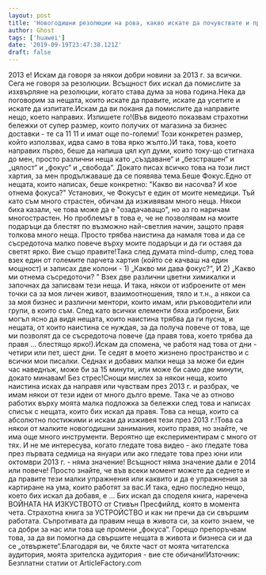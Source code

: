 ```yaml
---
layout: post
title: 'Новогодишни резолюции на рова, какво искате да почувствате и преживеете?'
author: Ghost
tags: ['huawei']
date: '2019-09-19T23:47:38.121Z'
draft: false
---
```


2013 е! Искам да говоря за някои добри новини за 2013 г. за всички. Сега не говоря за резолюции. Всъщност бих искал да помислите за изхвърляне на резолюции, когато става дума за нова година.Нека да поговорим за нещата, които искате да правите, искате да усетите и искате да изпитате.Искам да ви поканя да помислите да направите нещо, което направих. Изпишете го!(Във видеото показвам страхотни бележки от супер размер, които получих от магазина за бизнес доставки - те са 11 11 и имат още по-големи! Този конкретен размер, който използвах, идва само в това ярко жълто.)И така, това, което направих първо, беше да напиша цял куп думи, които току-що стигнаха до мен, просто различни неща като „създаване“ и „безстрашен“ и „цялост“ и „фокус“ ​​и „свобода“. Докато писах всичко това на този лист хартия, за мен продължаваше да се появява тема.Беше Фокус.Едно от нещата, които написах, беше конкретно: "Какво ви насочва? И кое отнема фокуса?" Установих, че Фокусът е един от моите немедици. Тъй като съм много страстен, обичам да изживявам много неща. Някои биха казали, че това може да е "озадачаващо", но аз го наричам многострастен. Но проблемът в това е, че не позволявам на моите подаръци да блестят по възможно най-светлия начин, защото правя толкова много неща. Просто трябва наистина да намаля това и да се съсредоточа малко повече върху моите подаръци и да ги оставя да светят ярко. Вие също правите!Така след думата mind-dump, след това взех един от големите парчета хартия (който се качваш на един мощност) и записах две колони - 1) „Какво ми дава фокус?“, И 2) „Какво ми отнема съсредоточи? " Взех две различни цветни химикалки и започнах да записвам тези неща. И така, някои от изброените от мен точки са за моя личен живот, взаимоотношения, тяло и т.н., а някои са за моя бизнес и различни ментори, които имам, или ръководители или групи, в които съм. След като всички елементи бяха изброени, Бих могъл ясно да видя нещата, които наистина трябва да ги пусна, и нещата, от които наистина се нуждая, за да получа повече от това, ще ми позволят да се съсредоточа повече (да правя това, което трябва да правя ... блестящо ярко!).Искам да спомена, че работя над това от дни - четири или пет, шест дни. Те седят в моето жизнено пространство и с всички мои писалки. Седнах и добавих малки неща за може би един час наведнъж, може би за 15 минути, или може би само две минути, докато минавам! Без стрес!Снощи мислех за някои неща, които наистина исках да направя или чувствам през 2013 г. и разбрах, че имам някои от тези идеи от много дълго време. Така че аз отново работих върху моята малка подложка за бележки след това и написах списък с нещата, които бих искал да правя. Това са неща, които са абсолютно постижими и искам да изживея тези през 2013 г.!Това са някои от малките новогодишни занимания, които правя, но знайте, че има още много инструменти. Вероятно ще експериментирам с много от тях. И не ме интересува, когато гледате това видео - ако гледате това през първата седмица на януари или ако гледате това през юни или октомври 2013 г. - няма значение! Всъщност няма значение дали е 2014 или повече! Просто знайте, че във всеки момент можете да седнете и да правите тези малки упражнения или каквито и да е упражнения за картиране на ума, които работят за вас.И така, едно последно нещо, което бих искал да добавя, е ... Бих искал да споделя книга, наречена ВОЙНАТА НА ИЗКУСТВОТО от Стивън Пресфийлд, която в момента чета. Страхотна книга за УСТРОЙСТВО и как ни пречи да си свършим работата. Съпротивата да правим неща в живота си, за които знаем, че са добри за нас или това ще промени „фокуса“. Горещо препоръчвам това, за да ви помогна да свършите нещата в живота и бизнеса си и да се „отвържете“.Благодаря ви, че бяхте част от моята читателска аудитория, моята зрителска аудитория - вие сте обичани!Източник: Безплатни статии от ArticleFactory.com
